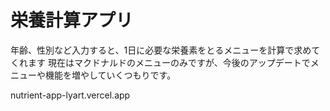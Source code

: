 # 栄養計算アプリ
年齢、性別など入力すると、1日に必要な栄養素をとるメニューを計算で求めてくれます
現在はマクドナルドのメニューのみですが、今後のアップデートでメニューや機能を増やしていくつもりです。

nutrient-app-lyart.vercel.app
